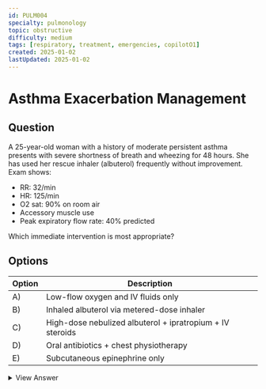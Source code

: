 ```yaml
---
id: PULM004
specialty: pulmonology
topic: obstructive
difficulty: medium
tags: [respiratory, treatment, emergencies, copilotO1]
created: 2025-01-02
lastUpdated: 2025-01-02
---
```


# Asthma Exacerbation Management

## Question
A 25-year-old woman with a history of moderate persistent asthma presents with severe shortness of breath and wheezing for 48 hours. She has used her rescue inhaler (albuterol) frequently without improvement. Exam shows:
- RR: 32/min
- HR: 125/min
- O2 sat: 90% on room air
- Accessory muscle use
- Peak expiratory flow rate: 40% predicted

Which immediate intervention is most appropriate?

## Options
| Option | Description                                 |
|--------|---------------------------------------------|
| A)     | Low-flow oxygen and IV fluids only          |
| B)     | Inhaled albuterol via metered-dose inhaler  |
| C)     | High-dose nebulized albuterol + ipratropium + IV steroids |
| D)     | Oral antibiotics + chest physiotherapy      |
| E)     | Subcutaneous epinephrine only               |

<details>
<summary>View Answer</summary>

## Correct Answer
C

## Explanation
1. Severe exacerbation indicated by marked tachypnea, hypoxia, and low peak flow.  
2. Combination of nebulized short-acting beta-2 agonist (albuterol) and anticholinergic (ipratropium) improves bronchodilation.  
3. IV steroids reduce airway inflammation and are crucial in acute severe asthma.  
4. Antibiotics are reserved for clear evidence of bacterial infection.  
5. Subcutaneous epinephrine is more common in anaphylaxis, not typical asthma exacerbation.

## References
- GINA Asthma Guidelines 2023
- NEJM 2020: "Severe Asthma Exacerbations and Critical Care"
</details>